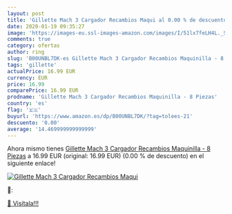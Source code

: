 ```yaml
---
layout: post
title: 'Gillette Mach 3 Cargador Recambios Maqui al 0.00 % de descuento'
date: 2020-01-19 09:35:27
image: 'https://images-eu.ssl-images-amazon.com/images/I/51lx7feLH4L._SL200_.jpg'
comments: true
category: ofertas
author: ring
slug: 'B00UNBL7DK-es Gillette Mach 3 Cargador Recambios Maquinilla - 8 Piezas'
tags: 'gillette'
actualPrice: 16.99 EUR
currency: EUR
price: 16.99
comparePrice: 16.99 EUR
prodname: 'Gillette Mach 3 Cargador Recambios Maquinilla - 8 Piezas'
country: 'es'
flag: '🇪🇸'
buyurl: 'https://www.amazon.es/dp/B00UNBL7DK/?tag=tolees-21'
descuento: '0.00'
average: '14.469999999999999'
---
```


Ahora mismo tienes [Gillette Mach 3 Cargador Recambios Maquinilla - 8 Piezas](https://www.amazon.es/dp/B00UNBL7DK/?tag=tolees-21) a 16.99 EUR (original: 16.99 EUR) (0.00 %  de descuento) en el siguiente enlace!

[![Gillette Mach 3 Cargador Recambios Maqui](https://images-eu.ssl-images-amazon.com/images/I/51lx7feLH4L._SL200_.jpg)](https://www.amazon.es/dp/B00UNBL7DK/?tag=tolees-21)

🔎:


[🛒 Visítala!!!](https://www.amazon.es/dp/B00UNBL7DK/?tag=tolees-21)
